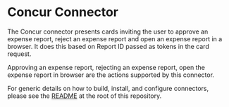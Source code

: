 # Concur Connector

The Concur connector presents cards inviting the user to approve an expense report, reject an expense report and open an expense report in a browser. It does this based on Report ID passed as tokens in the card request.

Approving an expense report, rejecting an expense report, open the expense report in browser are the actions supported by this connector.

For generic details on how to build, install, and configure connectors, please see the [README](https://github.com/vmware/connectors-workspace-one/blob/master/README.md) at the root of this repository.
